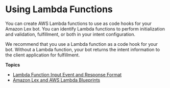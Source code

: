 # Using Lambda Functions<a name="using-lambda"></a>

You can create AWS Lambda functions to use as code hooks for your Amazon Lex bot\. You can identify Lambda functions to perform initialization and validation, fulfillment, or both in your intent configuration\.

We recommend that you use a Lambda function as a code hook for your bot\. Without a Lambda function, your bot returns the intent information to the client application for fulfillment\. 

**Topics**
+ [Lambda Function Input Event and Response Format](lambda-input-response-format.md)
+ [Amazon Lex and AWS Lambda Blueprints](lex-lambda-blueprints.md)